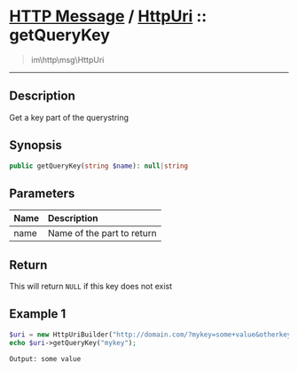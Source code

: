 # [HTTP Message](http.md) / [HttpUri](http-HttpUri.md) :: getQueryKey
 > im\http\msg\HttpUri
____

## Description
Get a key part of the querystring

## Synopsis
```php
public getQueryKey(string $name): null|string
```

## Parameters
| Name | Description |
| :--- | :---------- |
| name | Name of the part to return |

## Return
This will return `NULL` if this key does not exist

## Example 1
```php
$uri = new HttpUriBuilder("http://domain.com/?mykey=some+value&otherkey=with+value");
echo $uri->getQueryKey("mykey");
```

```
Output: some value
```
